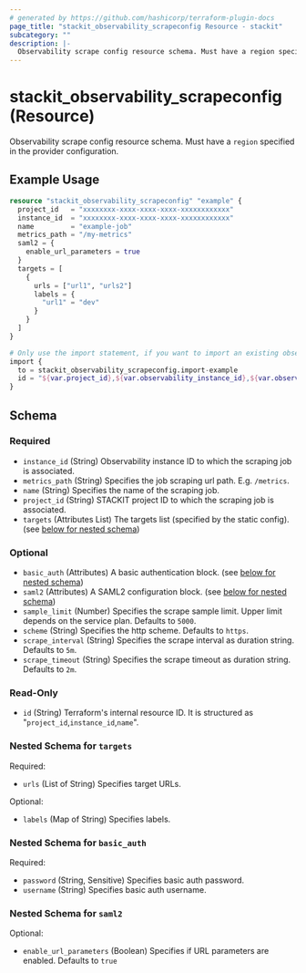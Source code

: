 ```yaml
---
# generated by https://github.com/hashicorp/terraform-plugin-docs
page_title: "stackit_observability_scrapeconfig Resource - stackit"
subcategory: ""
description: |-
  Observability scrape config resource schema. Must have a region specified in the provider configuration.
---
```


# stackit_observability_scrapeconfig (Resource)

Observability scrape config resource schema. Must have a `region` specified in the provider configuration.

## Example Usage

```terraform
resource "stackit_observability_scrapeconfig" "example" {
  project_id   = "xxxxxxxx-xxxx-xxxx-xxxx-xxxxxxxxxxxx"
  instance_id  = "xxxxxxxx-xxxx-xxxx-xxxx-xxxxxxxxxxxx"
  name         = "example-job"
  metrics_path = "/my-metrics"
  saml2 = {
    enable_url_parameters = true
  }
  targets = [
    {
      urls = ["url1", "urls2"]
      labels = {
        "url1" = "dev"
      }
    }
  ]
}

# Only use the import statement, if you want to import an existing observability scrapeconfig
import {
  to = stackit_observability_scrapeconfig.import-example
  id = "${var.project_id},${var.observability_instance_id},${var.observability_scrapeconfig_name}"
}
```

<!-- schema generated by tfplugindocs -->
## Schema

### Required

- `instance_id` (String) Observability instance ID to which the scraping job is associated.
- `metrics_path` (String) Specifies the job scraping url path. E.g. `/metrics`.
- `name` (String) Specifies the name of the scraping job.
- `project_id` (String) STACKIT project ID to which the scraping job is associated.
- `targets` (Attributes List) The targets list (specified by the static config). (see [below for nested schema](#nestedatt--targets))

### Optional

- `basic_auth` (Attributes) A basic authentication block. (see [below for nested schema](#nestedatt--basic_auth))
- `saml2` (Attributes) A SAML2 configuration block. (see [below for nested schema](#nestedatt--saml2))
- `sample_limit` (Number) Specifies the scrape sample limit. Upper limit depends on the service plan. Defaults to `5000`.
- `scheme` (String) Specifies the http scheme. Defaults to `https`.
- `scrape_interval` (String) Specifies the scrape interval as duration string. Defaults to `5m`.
- `scrape_timeout` (String) Specifies the scrape timeout as duration string. Defaults to `2m`.

### Read-Only

- `id` (String) Terraform's internal resource ID. It is structured as "`project_id`,`instance_id`,`name`".

<a id="nestedatt--targets"></a>
### Nested Schema for `targets`

Required:

- `urls` (List of String) Specifies target URLs.

Optional:

- `labels` (Map of String) Specifies labels.


<a id="nestedatt--basic_auth"></a>
### Nested Schema for `basic_auth`

Required:

- `password` (String, Sensitive) Specifies basic auth password.
- `username` (String) Specifies basic auth username.


<a id="nestedatt--saml2"></a>
### Nested Schema for `saml2`

Optional:

- `enable_url_parameters` (Boolean) Specifies if URL parameters are enabled. Defaults to `true`
